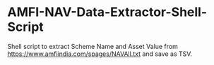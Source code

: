 # AMFI-NAV-Data-Extractor-Shell-Script
 Shell script to extract Scheme Name and Asset Value from https://www.amfiindia.com/spages/NAVAll.txt and save as TSV.
